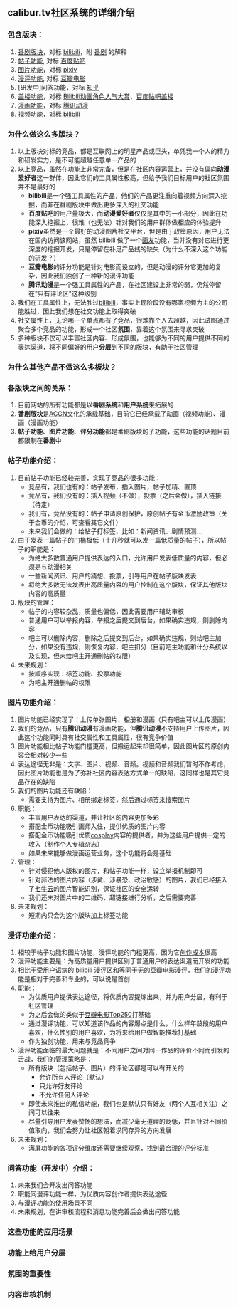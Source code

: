 ## calibur.tv社区系统的详细介绍

### 包含版块：
1. [番剧版块](https://m.calibur.tv/bangumi/33)，对标 [bilibili](https://www.bilibili.com/bangumi/media/md1650/?from=search&seid=9840610067289015812)，附 [番剧](https://baike.baidu.com/item/%E7%95%AA%E5%89%A7/17528517?fr=aladdin) 的解释
2. [帖子功能](https://www.calibur.tv/world/post), 对标 [百度贴吧](https://tieba.baidu.com/f?kw=calibur)
3. [图片功能](https://www.calibur.tv/world/image)，对标 [pixiv](https://www.pixiv.net/)
4. [漫评功能](https://www.calibur.tv/world/review), 对标 [豆瓣电影](https://movie.douban.com/)
5. [研发中]问答功能，对标 [知乎](https://www.zhihu.com)
6. [盖楼功能](https://www.calibur.tv/role/trending)，对标 [Bilibili动画角色人气大赏](https://baike.baidu.com/item/Bilibili%E5%8A%A8%E7%94%BB%E8%A7%92%E8%89%B2%E4%BA%BA%E6%B0%94%E5%A4%A7%E8%B5%8F/19282818?fromtitle=B%E8%90%8C&fromid=19815735&fr=aladdin)、[百度贴吧盖楼](https://zhidao.baidu.com/question/324922534.html)
7. [漫画功能](https://www.calibur.tv/pins/6327)，对标 [腾讯动漫](http://ac.qq.com/ComicView/index/id/505430/cid/931)
8. [视频功能](https://www.calibur.tv/video/1001)，对标 [bilibili](https://www.bilibili.com/bangumi/play/ep13872)

### 为什么做这么多版块？
1. 以上版块对标的竞品，都是互联网上的明星产品或巨头，单凭我一个人的精力和研发实力，是不可能超越任意单一产品的
2. 以上竞品，虽然在功能上非常完备，但是在社区内容运营上，并没有偏向**动漫爱好者**这一群体，因此它们的工具属性极高，但给予我们目标用户的社区氛围并不是最好的
    - **bilibili**是一个强工具属性的产品，他们的产品更注重向着视频方向深入挖掘，而非在番剧版块中做出更多深入的社交功能
    - **百度贴吧**的用户量极大，而**动漫爱好者**仅仅是其中的一小部分，因此在功能深入挖掘上，很难（也无法）针对我们的用户群体做相应的体验提升
    - **pixiv**虽然是一个最好的动漫图片社交平台，但是由于政策原因，用户无法在国内访问该网站，虽然 bilibili 做了一个[画友](https://h.bilibili.com/)功能，当并没有对它进行更深度的挖掘开发，只是停留在补足产品线的缺失（为什么不深入这个功能的研发？）
    - **豆瓣电影**的评分功能是针对电影而设立的，但是动漫的评分它更加的复杂，因此我们独创了一种新的漫评功能
    - **腾讯动漫**是一个强工具属性的产品，在社区建设上非常的弱，仍然停留在"只有评论区"这种级别
3. 我们在工具属性上，无法胜过[bilibili](https://www.bilibili.com/)，事实上现阶段没有哪家视频为主的公司能胜过，因此我们想在社交功能上取得突破
4. 社交属性上，无论哪一个单点都有了竞品，很难靠个人去超越，因此试图通过聚合多个竞品的功能，形成一个社区**氛围**，靠着这个氛围来寻求突破
5. 多种版块不仅可以丰富社区内容、形成氛围，也能够为不同的用户提供不同的表达渠道，将不同偏好的用户**分层**到不同的版块，有助于社区管理

### 为什么其他产品不做这么多板块？

### 各版块之间的关系：
1. 目前网站的所有功能都是以**番剧系统**和**用户系统**来拓展的
2. **番剧版块**是[ACGN](https://baike.baidu.com/item/ACGN/194297?fr=aladdin)文化的承载基础，目前它已经承载了动画（视频功能）、漫画（漫画功能）
3. **帖子功能**、**图片功能**、**评分功能**都是番剧版块的子功能，这些功能的话题目前都限制在**番剧**中

### 帖子功能介绍：
1. 目前帖子功能已经较完善，实现了竞品的很多功能：
    - 竞品有，我们也有的：帖子发布，插入图片，帖子加精、置顶
    - 竞品有，我们没有的：插入视频（不做），投票（之后会做），插入链接（待定）
    - 我们有，竞品没有的：帖子申请原创保护，原创帖子有金币激励政策（关于金币的介绍，可查看其它文件）
    - 未来我们会做的：给帖子打标签，比如：新闻资讯、剧情预测...
2. 由于发表一篇帖子的门槛极低（十几秒就可以发一篇低质量的帖子），所以帖子的职能是：
    - 为绝大多数普通用户提供表达的入口，允许用户发表低质量的内容，但必须是与动漫相关
    - 一些新闻资讯、用户的猜想、投票，引导用户在帖子版块发表
    - 将绝大多数无法发表出高质量内容的用户控制在这个版块，保证其他版块内容的高质量
3. 版块的管理：
    - 帖子的内容较杂乱，质量也偏低，因此需要用户辅助审核
    - 普通用户可以举报内容，举报之后提交到后台，如果确实违规，则删除内容
    - 吧主可以删除内容，删除之后提交到后台，如果确实违规，则给吧主加分，如果没有违规，则恢复内容，吧主扣分（目前吧主功能和计分系统以及实现，但未给吧主开通删帖的权限）
4. 未来规划：
    - 按顺序实现：标签功能、投票功能
    - 为吧主开通删帖的权限

### 图片功能介绍：
1. 图片功能已经实现了：上传单张图片、相册和漫画（只有吧主可以上传漫画）
2. 我们的竞品，只有**腾讯动漫**有漫画功能，但**腾讯动漫**不支持用户上传图片，因此这个功能同时具有社交属性和工具属性，很有竞争价值
3. 图片功能相比帖子功能门槛更高，但搬运起来却很简单，因此图片区的原创内容会相对较少一些
4. 表达途径无非是：文字、图片、视频、音频。视频和音频我们暂时不作考虑，因此图片功能也是为了弥补社区内容表达方式单一的缺陷，这同样也是其它竞品存在的缺陷
5. 我们的图片功能还有缺陷：
    - 需要支持为图片、相册绑定标签，然后通过标签来搜索图片
6. 职能：
    - 丰富用户表达的渠道，并让社区的内容更加多彩
    - 搭配金币功能吸引画师入住，提供优质的图片内容
    - 搭配金币功能吸引优质[cosplay](https://baike.baidu.com/item/cosplay/114892?fr=aladdin)内容的提供者，并为这些用户提供一定的收入（制作个人专辑杂志）
    - 如果未来能够做漫画运营业务，这个功能将会是基础
7. 管理：
    - 针对侵犯他人版权的图片，和帖子功能一样，设立举报机制即可
    - 针对非法的图片内容（涉黄、涉暴恐、政治敏感）的图片，我们已经接入了[七牛云](https://www.qiniu.com/products/dora)的图片智能识别，保证社区的安全运转
    - 我们还未对图片中的二维码、超链接进行分析，之后需要完善
8. 未来规划：
    - 短期内只会为这个版块加上标签功能

### 漫评功能介绍：
1. 相较于帖子功能和图片功能，漫评功能的门槛更高，因为它[创作成本](https://www.calibur.tv/review/create)很高
2. 漫评功能主要是：为高质量用户提供区别于普通用户的表达渠道而开发的功能
3. 相比于[受用户诟病](https://www.zhihu.com/question/287683133)的 bilibili 漫评区和等同于无的豆瓣电影漫评，我们的漫评功能是相对于完善和专业的，可以说是首创
4. 职能：
    - 为优质用户提供表达途径，将优质内容提炼出来，并为用户分层，有利于社区管理
    - 为之后会做的类似于[豆瓣电影Top250](https://movie.douban.com/top250)打基础
    - 通过漫评功能，可以知道该作品的内容爆点是什么，什么样年龄段的用户喜欢，什么性别的用户喜欢，为将来给用户做智能推荐打基础
    - 作为独创功能，用来与竞品竞争
5. 漫评功能面临的最大问题就是：不同用户之间对同一作品的评价不同而引发的舌战，我们的管理策略是：
    - 所有版块（包括帖子、图片）的评论区都是可以有开关的
        - 允许所有人评论（默认）
        - 只允许好友评论
        - 不允许任何人评论
    - 即使未来推出的私信功能，我们也是默认只有好友（两个人互相关注）之间可以往来
    - 尽量引导用户发表赞扬的想法，而减少毫无道理的贬低，并且针对不同价值取向，我们会努力让社区朝着求同存异的方向发展
6. 未来规划：
    - 满屏功能的各项评分维度还需要继续观察，找到最合理的评分标准

### 问答功能（开发中）介绍：
1. 未来我们会开发出问答功能
2. 职能同漫评功能一样，为优质内容创作者提供表达途径
3. 与漫评功能的使用场景不同
4. 未来规划，在讲审核流程和消息功能完善后会做出问答功能

### 这些功能的应用场景

### 功能上给用户分层

### 氛围的重要性

### 内容审核机制


